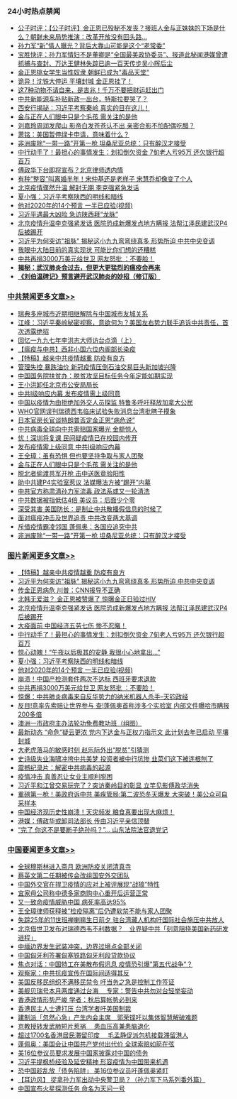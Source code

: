 <div class="catlist">
<h3>24小时热点禁闻</h3>
<ul>
<li><a href="https://github.com/fqnews/bnews/blob/master/bannedvideo/20200424/1318255.md">公子时评：【公子时评】金正恩已殁秘不发丧？接班人金与正妹妹的下场是什么？朝鲜未来局势推演：改革开放没有回头路... </a></li>
<li><a href="https://github.com/fqnews/bnews/blob/master/cnnews/20200424/1318458.md">孙力军“新”情人曝光？背后大靠山可能是这个“老常委”</a></li>
<li><a href="https://github.com/fqnews/bnews/blob/master/bannedvideo/20200424/1318337.md">宝胜快评：孙力军情妇不是董卿是“全国最美政协委员”、报道此秘闻港媒曾遭抓捕与查封、万达王健林失踪已逾一百天传步吴小晖后尘</a></li>
<li><a href="https://github.com/fqnews/bnews/blob/master/worldnews/20200424/1318392.md">金正恩挑女学生当性奴隶 朝鲜已成为&quot;毒品天堂&quot;</a></li>
<li><a href="https://github.com/fqnews/bnews/blob/master/worldnews/20200424/1318505.md">诡异！沈铁大停运 平壤封城 金正恩挂了！</a></li>
<li><a href="https://github.com/fqnews/bnews/blob/master/funmedia/20200424/1318214.md">这7种动物不请自来，是吉兆！千万不要把财运赶出门</a></li>
<li><a href="https://github.com/fqnews/bnews/blob/master/comments/20200424/1318173.md">中共新能源车补贴新政一出台，特斯拉要哭了？</a></li>
<li><a href="https://github.com/fqnews/bnews/blob/master/cbnews/20200424/1318426.md">西安行揭祕：习近平考察秦岭 真实的目在这儿！</a></li>
<li><a href="https://github.com/fqnews/bnews/blob/master/cbnews/20200424/1318550.md">金与正在人们眼中只是个毛孩 需关注的是他</a></li>
<li><a href="https://github.com/fqnews/bnews/blob/master/yule/20200424/1318178.md">刘嘉玲周润发爬山 影帝白发苍苍认不出 亲密合影不怕配偶吃醋？</a></li>
<li><a href="https://github.com/fqnews/bnews/blob/master/cbnews/20200424/1318206.md">萧铭：美国暂停绿卡申请，意味着什么？ </a></li>
<li><a href="https://github.com/fqnews/bnews/blob/master/cbnews/20200424/1318522.md">非洲废除“一带一路”开第一枪 坦桑尼亚总统：只有醉汉才接受</a></li>
<li><a href="https://github.com/fqnews/bnews/blob/master/topimagenews/20200424/1318549.md">中行动手了！最担心的事情发生：划扣倒欠资金 7旬老人亏95万 还欠银行超百万</a></li>
<li><a href="https://github.com/fqnews/bnews/blob/master/cbnews/20200424/1318471.md">傅政华下台即将宣布？北京律师透内情</a></li>
<li><a href="https://github.com/fqnews/bnews/blob/master/yule/20200424/1318170.md">有种“整容”叫离婚半年！宋仲基还是老样子 宋慧乔却像变了个人</a></li>
<li><a href="https://github.com/fqnews/bnews/blob/master/cbnews/20200424/1318504.md">北京疫情骤然升温 解封无期 李克强紧急发话</a></li>
<li><a href="https://github.com/fqnews/bnews/blob/master/topimagenews/20200424/1318515.md">夏小强：习近平考察陕西的明线和暗线</a></li>
<li><a href="https://github.com/fqnews/bnews/blob/master/topimagenews/20200424/1318446.md">他对2020年的14个预言 一半已应验(视频)</a></li>
<li><a href="https://github.com/fqnews/bnews/blob/master/cbnews/20200424/1318477.md">习近平遇最大凶险 急访陕西拜“龙脉”</a></li>
<li><a href="https://github.com/fqnews/bnews/blob/master/topimagenews/20200424/1318615.md">北京疫情升温李克强紧发话 医院恐成新爆发点地方瞒报 法帮江泽民建武汉P4后被踢开</a></li>
<li><a href="https://github.com/fqnews/bnews/blob/master/topimagenews/20200424/1318647.md">习近平为何突访&quot;祖脉&quot; 揭秘这小九九弯弯绕真多 形势所迫 中共中央变调</a></li>
<li><a href="https://github.com/fqnews/bnews/blob/master/cnnews/20200424/1318450.md">我眼中大陆目前的真实现状 可能比你们想的还糟糕</a></li>
<li><a href="https://github.com/fqnews/bnews/blob/master/topimagenews/20200424/1318340.md">中共再捐3000万美元给世卫 网友怒批 ：不要脸！</a></li>
<li><b><a href="https://github.com/fqnews/bnews/blob/master/comments/20200211/1275071.md" target="_blank">揭秘：武汉肺炎会过去，但更大更猛烈的瘟疫会再来</a></b></li>
<li><b><a href="https://github.com/fqnews/bnews/blob/master/comments/20200207/1272816.md" target="_blank">《刘伯温碑记》预言避开武汉肺炎的妙招（修订版）</a></b></li>
</ul>
</div>

<div class="catlist">
<h3><a href="https://github.com/fqnews/bnews/blob/master/cbnews/" target="_blank">中共禁闻</a><span><a href="https://github.com/fqnews/bnews/blob/master/cbnews/" target="_blank" rel="nofollow">更多文章>></a></span></h3>
<ul>
<li><a href="https://github.com/fqnews/bnews/blob/master/cbnews/20200425/1318750.md" target="_blank">瑞典多座城市近期相继解除与中国城市友城关系</a></li>
<li><a href="https://github.com/fqnews/bnews/blob/master/cbnews/20200424/1318749.md" target="_blank">江峰：习近平秦岭秘密视察，意欲何为？美国左右势力联手追诉中共责任，首次透露绝招</a></li>
<li><a href="https://github.com/fqnews/bnews/blob/master/cbnews/20200424/1318557.md" target="_blank">回忆一九九七年李洪志大师访台点滴（上）</a></li>
<li><a href="https://github.com/fqnews/bnews/blob/master/cbnews/20200424/1318688.md" target="_blank">【瘟疫与中共】西非小国六位内阁部长染疫</a></li>
<li><a href="https://github.com/fqnews/bnews/blob/master/comments/20200424/1318689.md" target="_blank">【特稿】越亲中共疫情越重 防疫有良方</a></li>
<li><a href="https://github.com/fqnews/bnews/blob/master/cbnews/20200424/1318720.md" target="_blank">管理失控 暴跌油价 新冠疫情压倒石油交易巨头新加坡兴隆</a></li>
<li><a href="https://github.com/fqnews/bnews/blob/master/cbnews/20200424/1318719.md" target="_blank">中国国务院扶贫办：脱贫攻坚目标任务今年定能如期实现</a></li>
<li><a href="https://github.com/fqnews/bnews/blob/master/cbnews/20200424/1318706.md" target="_blank">王小洪卸任北京市公安局局长</a></li>
<li><a href="https://github.com/fqnews/bnews/blob/master/cbnews/20200424/1318701.md" target="_blank">中共Ⅰ级响应内幕 发布疫情需上级同意</a></li>
<li><a href="https://github.com/fqnews/bnews/blob/master/cbnews/20200424/1318690.md" target="_blank">中国以疫情为由拒绝加外交人员探监 特鲁多呼吁释放加拿大公民</a></li>
<li><a href="https://github.com/fqnews/bnews/blob/master/cbnews/20200424/1318626.md" target="_blank">WHO官网误刊瑞德西韦临床试验失败消息台湾批瞎子摸象</a></li>
<li><a href="https://github.com/fqnews/bnews/blob/master/cbnews/20200424/1318620.md" target="_blank">日本官房长官谈特朗普否定金正恩“病危说”</a></li>
<li><a href="https://github.com/fqnews/bnews/blob/master/cbnews/20200424/1318611.md" target="_blank">中共病毒全球向中共索赔国家曝光 金额惊人</a></li>
<li><a href="https://github.com/fqnews/bnews/blob/master/cbnews/20200424/1318596.md" target="_blank">忧！深圳将复课 民间疑疫情已在校园内传开</a></li>
<li><a href="https://github.com/fqnews/bnews/blob/master/cbnews/20200424/1318580.md" target="_blank">发布疫情需上级同意 中共Ⅰ级响应内幕</a></li>
<li><a href="https://github.com/fqnews/bnews/blob/master/cbnews/20200424/1318571.md" target="_blank">王全璋：虽有恐惧 但也要坚持争取与家人团聚</a></li>
<li><a href="https://github.com/fqnews/bnews/blob/master/cbnews/20200424/1318550.md" target="_blank">金与正在人们眼中只是个毛孩 需关注的是他</a></li>
<li><a href="https://github.com/fqnews/bnews/blob/master/cbnews/20200424/1318537.md" target="_blank">脱北者偷渡共军开枪 击中送医竟验阳性</a></li>
<li><a href="https://github.com/fqnews/bnews/blob/master/cbnews/20200424/1318536.md" target="_blank">助中共建P4实验室惹议 法媒曝法方被“踢开”内幕</a></li>
<li><a href="https://github.com/fqnews/bnews/blob/master/cbnews/20200424/1318535.md" target="_blank">中共官方称肃清孙力军流毒 政法系或又一轮清洗</a></li>
<li><a href="https://github.com/fqnews/bnews/blob/master/cbnews/20200424/1318531.md" target="_blank">中共数据被指低估4倍 美议员：后面少个零</a></li>
<li><a href="https://github.com/fqnews/bnews/blob/master/cbnews/20200424/1318530.md" target="_blank">深受其害 美国防长：是制止中共散播假信息的时候了</a></li>
<li><a href="https://github.com/fqnews/bnews/blob/master/cbnews/20200424/1318524.md" target="_blank">面对瘟疫冲击及世界追责 中共改变两大基调</a></li>
<li><a href="https://github.com/fqnews/bnews/blob/master/cbnews/20200424/1318523.md" target="_blank">斥借疫情霸凌邻国 蓬佩奥：各国应追究中共</a></li>
<li><a href="https://github.com/fqnews/bnews/blob/master/cbnews/20200424/1318522.md" target="_blank">非洲废除“一带一路”开第一枪 坦桑尼亚总统：只有醉汉才接受</a></li>

</ul>
</div>
<div class="catlist">
<h3><a href="https://github.com/fqnews/bnews/blob/master/topimagenews/" target="_blank">图片新闻</a><span><a href="https://github.com/fqnews/bnews/blob/master/topimagenews/" target="_blank" rel="nofollow">更多文章>></a></span></h3>
<ul>
<li><a href="https://github.com/fqnews/bnews/blob/master/comments/20200424/1318689.md" target="_blank">【特稿】越亲中共疫情越重 防疫有良方</a></li>
<li><a href="https://github.com/fqnews/bnews/blob/master/topimagenews/20200424/1318647.md" target="_blank">习近平为何突访&quot;祖脉&quot; 揭秘这小九九弯弯绕真多 形势所迫 中共中央变调</a></li>
<li><a href="https://github.com/fqnews/bnews/blob/master/topimagenews/20200424/1318627.md" target="_blank">传金正恩病危 川普：CNN报导不正确</a></li>
<li><a href="https://github.com/fqnews/bnews/blob/master/topimagenews/20200424/1318621.md" target="_blank">北韩无爱滋？ 金正恩被赞爆了 惊曝金正日验过HIV</a></li>
<li><a href="https://github.com/fqnews/bnews/blob/master/topimagenews/20200424/1318615.md" target="_blank">北京疫情升温李克强紧发话 医院恐成新爆发点地方瞒报 法帮江泽民建武汉P4后被踢开</a></li>
<li><a href="https://github.com/fqnews/bnews/blob/master/topimagenews/20200424/1318560.md" target="_blank">大疫面前 中国经济五劳七伤 惨不忍睹！</a></li>
<li><a href="https://github.com/fqnews/bnews/blob/master/topimagenews/20200424/1318549.md" target="_blank">中行动手了！最担心的事情发生：划扣倒欠资金 7旬老人亏95万 还欠银行超百万</a></li>
<li><a href="https://github.com/fqnews/bnews/blob/master/topimagenews/20200424/1318548.md" target="_blank">惊心动魄！“午夜以后极其的安静 我很小心地拿出…”</a></li>
<li><a href="https://github.com/fqnews/bnews/blob/master/topimagenews/20200424/1318515.md" target="_blank">夏小强：习近平考察陕西的明线和暗线</a></li>
<li><a href="https://github.com/fqnews/bnews/blob/master/topimagenews/20200424/1318446.md" target="_blank">他对2020年的14个预言 一半已应验(视频)</a></li>
<li><a href="https://github.com/fqnews/bnews/blob/master/topimagenews/20200424/1318425.md" target="_blank">崩溃！中国产检测套件两次不达标 西班牙要求退款</a></li>
<li><a href="https://github.com/fqnews/bnews/blob/master/topimagenews/20200424/1318340.md" target="_blank">中共再捐3000万美元给世卫 网友怒批 ：不要脸！</a></li>
<li><a href="https://github.com/fqnews/bnews/blob/master/comments/20200423/1317726.md" target="_blank">惊爆：中共肺炎病毒来自反华势力的纳米机器人杀手&#8211;天钧政经</a></li>
<li><a href="https://github.com/fqnews/bnews/blob/master/topimagenews/20200423/1318096.md" target="_blank">反目!意率先索赔让世界参与 查!蓬佩奥首称涉多个实验室 内部文件曝哈市瞒报200多倍</a></li>
<li><a href="https://github.com/fqnews/bnews/blob/master/comments/20200423/1317910.md" target="_blank">澳洲一市政府主办法轮功免费教功班（组图）</a></li>
<li><a href="https://github.com/fqnews/bnews/blob/master/topimagenews/20200423/1318017.md" target="_blank">最新动态 “命危”疑云更浓 党内下达金与正权力指示文 此计划去年已启动 平壤封城</a></li>
<li><a href="https://github.com/fqnews/bnews/blob/master/topimagenews/20200423/1317960.md" target="_blank">大老虎落马的敏感时刻 赵乐际外出“脱贫”引猜测</a></li>
<li><a href="https://github.com/fqnews/bnews/blob/master/topimagenews/20200423/1317933.md" target="_blank">史诗级失业海啸冲垮中共美梦 投资者被中行坑惨 韭菜们这下被连根刨了</a></li>
<li><a href="https://github.com/fqnews/bnews/blob/master/comments/20200423/1310987.md" target="_blank">震撼纪录片：解密中共病毒的起源</a></li>
<li><a href="https://github.com/fqnews/bnews/blob/master/comments/20200422/1317445.md" target="_blank">疫情冲击 真善忍让女业主顺利脱困</a></li>
<li><a href="https://github.com/fqnews/bnews/blob/master/topimagenews/20200422/1317402.md" target="_blank">习近平和江曾交易玩完了？突访秦岭目的彰显 立竿见影傅政华消失</a></li>
<li><a href="https://github.com/fqnews/bnews/blob/master/topimagenews/20200422/1317371.md" target="_blank">重磅第一枪！美政府诉中共 美疾管局:第二波恐冬天爆发 大突破！美公众可自采样本</a></li>
<li><a href="https://github.com/fqnews/bnews/blob/master/topimagenews/20200422/1317262.md" target="_blank">中国经济现历史性崩溃！天灾频发 粮食真要出现大麻烦！</a></li>
<li><a href="https://github.com/fqnews/bnews/blob/master/topimagenews/20200422/1317242.md" target="_blank">港媒：傅政华或卸司法部长 传由习近平亲信顶替</a></li>
<li><a href="https://github.com/fqnews/bnews/blob/master/topimagenews/20200422/1317203.md" target="_blank">“完了 你这不是要断子绝孙吗？”… 山东法院法官退党记</a></li>

</ul>
</div>
<div class="catlist">
<h3><a href="https://github.com/fqnews/bnews/blob/master/headline/" target="_blank">中国要闻</a><span><a href="https://github.com/fqnews/bnews/blob/master/headline/" target="_blank" rel="nofollow">更多文章>></a></span></h3>
<ul>
<li><a href="https://github.com/fqnews/bnews/blob/master/headline/20200425/1318767.md" target="_blank">全球穆斯林进入斋月    欧洲防疫关闭清真寺</a></li>
<li><a href="https://github.com/fqnews/bnews/blob/master/headline/20200425/1318766.md" target="_blank">蔡英文第二任期被传会改组国安外交团队</a></li>
<li><a href="https://github.com/fqnews/bnews/blob/master/headline/20200425/1318759.md" target="_blank">中国外交官在捍卫疫情的应对上被评展现“战狼”特性</a></li>
<li><a href="https://github.com/fqnews/bnews/blob/master/headline/20200425/1318758.md" target="_blank">宜家母公司称中德多家商购中心重开后运营正常</a></li>
<li><a href="https://github.com/fqnews/bnews/blob/master/headline/20200424/1318644.md" target="_blank">又一致命疫情威胁中国 病死率高达95%</a></li>
<li><a href="https://github.com/fqnews/bnews/blob/master/headline/20200424/1318721.md" target="_blank">王全璋律师获释被“检疫隔离”后仍遭软禁不能与家人团聚</a></li>
<li><a href="https://github.com/fqnews/bnews/blob/master/headline/20200424/1318703.md" target="_blank">失踪25年的11世班禅喇嘛生日前夕     驻台湾藏人机构吁国际社会施压中共放人</a></li>
<li><a href="https://github.com/fqnews/bnews/blob/master/headline/20200424/1318702.md" target="_blank">北京借世卫发布对瑞德西韦不利数据？　业界疑中共「刻意阻挠美国新药研发进程」</a></li>
<li><a href="https://github.com/fqnews/bnews/blob/master/headline/20200424/1318694.md" target="_blank">中缅边界发生武装冲突，边界过境点全部关闭</a></li>
<li><a href="https://github.com/fqnews/bnews/blob/master/headline/20200424/1318691.md" target="_blank">中国匈牙利签署匈塞铁路匈牙利段贷款协议</a></li>
<li><a href="https://github.com/fqnews/bnews/blob/master/headline/20200424/1318686.md" target="_blank">焦点对话：中国特工在美散布假讯息 疫情恐引爆&quot;第五代战争&quot;？</a></li>
<li><a href="https://github.com/fqnews/bnews/blob/master/headline/20200424/1318685.md" target="_blank">观察家：中共抗疫宣传在国际间适得其反</a></li>
<li><a href="https://github.com/fqnews/bnews/blob/master/headline/20200424/1318684.md" target="_blank">美国反移民组织不满移民禁令 吁当务之急是控制工作签证</a></li>
<li><a href="https://github.com/fqnews/bnews/blob/master/headline/20200424/1318683.md" target="_blank">美舰贝瑞号本月两度通过台海　  专家：警告中共勿对台轻举妄动</a></li>
<li><a href="https://github.com/fqnews/bnews/blob/master/headline/20200424/1318682.md" target="_blank">香港政情形势严峻        学者：秋后算帐势必到来</a></li>
<li><a href="https://github.com/fqnews/bnews/blob/master/headline/20200424/1318681.md" target="_blank">香港民主人士遭打压 台湾学者吁美国制裁</a></li>
<li><a href="https://github.com/fqnews/bnews/blob/master/headline/20200424/1318678.md" target="_blank">建制派「忽然心急」产生内会主席　郭荣铿吁以集体智慧解破难题</a></li>
<li><a href="https://github.com/fqnews/bnews/blob/master/headline/20200424/1318651.md" target="_blank">京教授转发武肺短片惹祸　  患血压高兼患脑退化</a></li>
<li><a href="https://github.com/fqnews/bnews/blob/master/headline/20200424/1318650.md" target="_blank">超过1700名香港居民滞留印度   　毛孟静促派包机接载滞留港人</a></li>
<li><a href="https://github.com/fqnews/bnews/blob/master/headline/20200424/1318649.md" target="_blank">蓬佩奥：美国会让中国共产党付出代价     全球索赔如箭在弦</a></li>
<li><a href="https://github.com/fqnews/bnews/blob/master/headline/20200424/1318637.md" target="_blank">美16位参议员要求发展中国家披露对中国的债务</a></li>
<li><a href="https://github.com/fqnews/bnews/blob/master/headline/20200424/1318634.md" target="_blank">习近平提枫桥经验及延安精神  形容疫情为中国带来机遇</a></li>
<li><a href="https://github.com/fqnews/bnews/blob/master/headline/20200424/1318629.md" target="_blank">恐中国趁乱放「债务陷阱」   美16位参议员吁蓬佩奥紧盯</a></li>
<li><a href="https://github.com/fqnews/bnews/blob/master/headline/20200424/1318628.md" target="_blank">【耳边风】 捉拿孙力军出动中央警卫局？（孙力军下马系列番外篇）</a></li>
<li><a href="https://github.com/fqnews/bnews/blob/master/headline/20200424/1318607.md" target="_blank">中国宣布火星探测任务   命名为天问一号</a></li>

</ul>
</div>